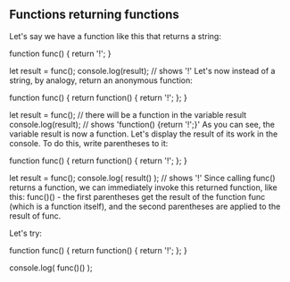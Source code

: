 ## Functions returning functions

Let's say we have a function like this that returns a string:

function func() {
	return '!';
}

let result = func();
console.log(result); // shows '!'
Let's now instead of a string, by analogy, return an anonymous function:

function func() {
	return function() {
		return '!';
	};
}

let result = func(); // there will be a function in the variable result
console.log(result); // shows 'function() {return '!';}'
As you can see, the variable result is now a function. Let's display the result of its work in the console. To do this, write parentheses to it:

function func() {
	return function() {
		return '!';
	};
}

let result = func();
console.log( result() ); // shows '!'
Since calling func() returns a function, we can immediately invoke this returned function, like this: func()() - the first parentheses get the result of the function func (which is a function itself), and the second parentheses are applied to the result of func.

Let's try:

function func() {
	return function() {
		return '!';
	};
}

console.log( func()() );